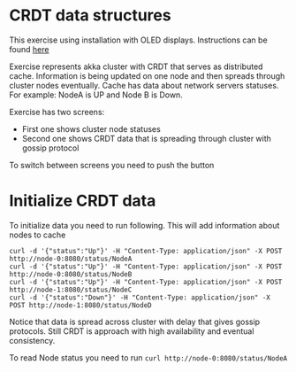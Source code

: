 # CRDT data structures

This exercise using installation with OLED displays. Instructions can be found [here](../docs/display/display-assembly-instructions.md)

Exercise represents akka cluster with CRDT that serves as distributed cache. 
Information is being updated on one node and then
spreads through cluster nodes eventually. Cache has data about network servers statuses.
For example: NodeA is UP and Node B is Down.

Exercise has two screens:
- First one shows cluster node statuses
- Second one shows CRDT data that is spreading through cluster with gossip protocol

To switch between screens you need to push the button


# Initialize CRDT data
To initialize data you need to run following. This will add information about nodes to cache

```
curl -d '{"status":"Up"}' -H "Content-Type: application/json" -X POST http://node-0:8080/status/NodeA
curl -d '{"status":"Up"}' -H "Content-Type: application/json" -X POST http://node-0:8080/status/NodeB
curl -d '{"status":"Up"}' -H "Content-Type: application/json" -X POST http://node-1:8080/status/NodeC
curl -d '{"status":"Down"}' -H "Content-Type: application/json" -X POST http://node-1:8080/status/NodeD
```

Notice that data is spread across cluster with delay that gives gossip protocols. Still CRDT is approach 
with high availability and eventual consistency.

To read Node status you need to run
`curl http://node-0:8080/status/NodeA`


